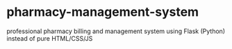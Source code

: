 # pharmacy-management-system
professional pharmacy billing and management system using Flask (Python) instead of pure HTML/CSS/JS
